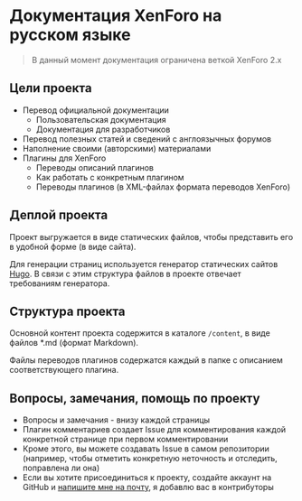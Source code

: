 # Документация XenForo на русском языке

> В данный момент документация ограничена веткой XenForo 2.x

## Цели проекта

- Перевод официальной документации
  - Пользовательская документация
  - Документация для разработчиков
- Перевод полезных статей и сведений с англоязычных форумов
- Наполнение своими (авторскими) материалами
- Плагины для XenForo
  - Переводы описаний плагинов
  - Как работать с конкретным плагином
  - Переводы плагинов (в XML-файлах формата переводов XenForo)

## Деплой проекта

Проект выгружается в виде статических файлов, чтобы представить его в удобной форме (в виде сайта).

Для генерации страниц используется генератор статических сайтов [Hugo](https://gohugo.io/). В связи с этим структура файлов в проекте отвечает требованиям генератора.

## Структура проекта

Основной контент проекта содержится в каталоге `/content`, в виде файлов *.md (формат Markdown).

Файлы переводов плагинов содержатся каждый в папке с описанием соответствующего плагина.

## Вопросы, замечания, помощь по проекту

- Вопросы и замечания - внизу каждой страницы
- Плагин комментариев создает Issue для комментирования каждой конкретной странице при первом комментировании
- Кроме этого, вы можете создавать Issue в самом репозитории (например, чтобы отметить конкретную неточность и отследить, поправлена ли она)
- Если вы хотите присоединиться к проекту, создайте аккаунт на GitHub и [напишите мне на почту](mailto:azamat.g@gmail.com), я добавлю вас в контрибуторы  


